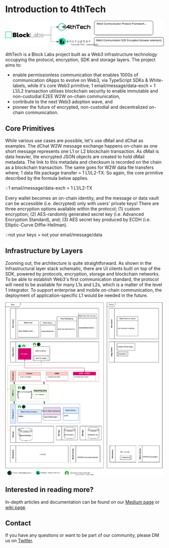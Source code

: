 # Introduction to 4thTech

![4thTech logo](https://github.com/4thtech/static-assets/blob/91e1e2f69b50cda946fdbff4f28154fadb38defa/image/4thtech-ecosystem.svg)

4thTech is a Block Labs project built as a Web3 infrastructure technology occupying the protocol, encryption, SDK and storage layers. The project aims to:
- enable permissionless communication that enables 1000s of communication dApps to evolve on Web3, via TypeScript SDKs & White-labels, while it's core Web3 primitive; 1 email/message/data-exch = 1 L1/L2 transaction utilises blockchain security to enable immutable and non-custodial E2EE W2W on-chain communication,
- contribute to the next Web3 adoption wave, and
- pioneer the future of encrypted, non-custodial and decentralized on-chain communication.

## Core Primitives

While various use cases are possible, let's use dMail and dChat as examples. The dChat W2W message exchange happens on-chain as one short message represents one L1 or L2 blockchain transaction. As dMail is data heavier, lite encrypted JSON objects are created to hold dMail metadata. The link to this metadata and checksum is recorded on the chain as a blockchain transaction. The same goes for W2W data file transfers where; 1 data file package transfer = 1 L1/L2-TX. So again, the core primitive described by the formula below applies. 

💡1 email/message/data-exch = 1 L1/L2-TX

Every wallet becomes an on-chain identity, and the message or data vault can be accessible (i.e. decrypted) only with users' private keys! There are three encryption options available within the protocol; (1) custom encryption; (2) AES-randomly generated secret key (i.e. Advanced Encryption Standard), and; (3) AES secret key produced by ECDH (i.e. Elliptic-Curve Diffie-Hellman). 

💡not your keys = not your email/message/data

## Infrastructure by Layers

Zooming out, the architecture is quite straightforward. As shown in the Infrastructural layer stack schematic, there are UI clients built on top of the SDK, powered by protocols, encryption, storage and blockchain networks. To be able to establish Web3's first communication standard, the protocol will need to be available for many L1s and L2s, which is a matter of the level 1 integrator. To support enterprise and mobile on-chain communication, the deployment of application-specific L1 would be needed in the future. 

![Infrastructure by Layers](https://github.com/4thtech/static-assets/blob/717eddd5a6ef66fd2fa757f13f7f35a00b15afc3/image/infrastructural-layer-schematic-4thtech.svg)

## Interested in reading more?

In-depth articles and documentation can be found on
our [Medium page](https://medium.com/4thtech)
or [wiki page](https://wiki.4thtech.io).

## Contact

If you have any questions or want to be part of our community, please DM us on [Twitter](https://twitter.com/4thtechProject).

